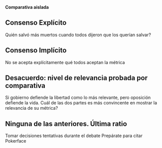 **Comparativa aislada**

## Consenso Explícito
Quién salvó más muertos cuando todos dijeron que los querían salvar? 

## Consenso Implícito 
No se acepta explícitamente qué todos aceptan la métrica 

## Desacuerdo: nivel de relevancia probada por comparativa 
Si gobierno defiende la libertad como lo más relevante, pero oposición defiende la vida. Cuál de las dos partes es más convincente en mostrar la relevancia de su métrica? 


## Ninguna de las anteriores. Última ratio


Tomar decisiones tentativas durante el debate
Prepárate para citar
Pokerface

